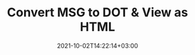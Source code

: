 ---
############################# Static ############################
layout: "autogen"
date: 2021-10-02T14:22:14+03:00
draft: false
path: "total/net/conversion/msg-to-dot/"

############################# Head ############################
head_title: "Convert MSG to DOT in C# VB.NET & View as HTML"
head_description: "Code example to convert MSG to DOT and 100+ other file formats in .NET (C#, VB.NET, ASP.NET & .NET Core) applications. Display the Converted DOT document as HTML viewer."

############################# Header ############################
title: "Convert MSG to DOT & View as HTML"
description: "Programmatically convert MSG to DOT in .NET applications using flexible options to customize the resultant document. Convert the complete document or specific pages based on page numbers or selective page ranges using the .NET document conversion library."

############################# SubMenu ############################
submenu:
    enable: false

############################# Content ############################
content:
    enable: true
    block:
    - title_left: "MSG to DOT Conversion in C# .NET"
      content_left: |
          MSG to DOT file conversion using C#. Add watermark and view the converted document as HTML without using any external software.

          -   Create **Converter** object to convert MSG document
          -   Set the convert options for DOT format
          -   Call **Convert** method of **Converter** class instance for conversion to DOT
          -   Set options for HTML viewer
          -   Create **Viewer** object to view converted DOT as HTML
          
      title_right: "Convert Whole Document or Specific Pages"
      content_right: |
          You require `GroupDocs.Conversion` & `GroupDocs.Viewer` namespaces to convert between a wide range of popular document types such as PDF, Microsoft Word, Excel, PowerPoint, Project, Outlook, HTML, diagrams and image file formats. Explore other [.NET APIs for Office documents](https://products.conholdate.com/total/net/) as offered by Conholdate.Total.
          
          Get the respective assembly files from the [downloads](https://downloads.conholdate.com/total/net) or fetch the whole package from [Nuget](https://www.nuget.org/packages/Conholdate.Total/) to add 'Conholdate.Total` directly in your workspace.
          
      code: |
          ```cs {linenos=false}
          // Convert MSG to DOT using GroupDocs.Conversion API
          // Create Converter object to convert MSG document
          using (Converter converter = new Converter("input.msg"))
          {
              // set the convert options for DOT format
              var convertOptions = converter.GetPossibleConversions()["dot"].ConvertOptions;

              // convert to DOT format
              converter.Convert("output.dot", convertOptions);
          }

          // Set options for HTML viewer
          HtmlViewOptions viewOptions = HtmlViewOptions.ForEmbeddedResources("output{0}.html");

          // Create Viewer object to view converted DOT as HTML
          using (Viewer viewer = new Viewer("output.dot"))
          {
              viewer.View(viewOptions);
          }
          ```
    - title_left: "Add Watermark to Converted DOT in C#"
      content_left: |
          Accurately convert documents (MSG to DOT) exactly as the original file and apply text or image watermarks to the converted document pages using C# .NET.

          -   Create **Converter** object to convert MSG document
          -   Create new instance of **WatermarkOptions** class
          -   Specify watermark properties (color, width, text, image etc)
          -   Instantiate the proper **ConvertOptions** class
          -   Set **Watermark** property of the **ConvertOptions** instance
          -   Call **Convert** method of **Converter** class instance for conversion to DOT
        
      title_right: "Source Document Information Extraction"
      content_right: |
          The documents information extraction feature not only allows getting the basic information about the source document file but it also supports extracting some valuable file-format specific information such as project start and end dates of a Microsoft Project file, any printing restrictions on a PDF document, list of folders enclosed in an Outlook data file etc. 

          Convert popular document file formats on different operating systems such as Windows, Linux or macOS while using platforms such as Windows Azure, Mono and Xamarin.
          
      code: |
          ```cs {linenos=false}
          // Create Converter object to convert MSG document
          using (Converter converter = new Converter("input.msg"))
          {
              // Create new instance of WatermarkOptions class
              WatermarkOptions watermark = new WatermarkOptions
              {
                  Text = "Sample watermark",
                  Color = Color.Red,
                  Width = 100,
                  Height = 100,
                  Background = true
              };

              // Instantiate the proper ConvertOptions class
              PdfConvertOptions options = new PdfConvertOptions
              {
                  Watermark = watermark
              };

              // convert to DOT format
              converter.Convert("output.dot", options);
          }
          ```
############################# About Formats ############################
about_formats:
    enable: false
############################# More Formats ############################
more_formats:
    enable: true
    auto: false
    other_out_formats: PDF DOCX DOT DOTX DOTM TXT RTF HTML MHTML XLS XLSX XLSM XLT XLTX XLTM CSV DIF PPT PPTX PPS PPSX POT POTX POTM ODT OTT OTP ODP ODS EMZ WMZ SVGZ TEX DCM WMF BMP PNG GIF JPEG TIFF
############################# Back to top ###############################
back_to_top:
  enable: true
---
